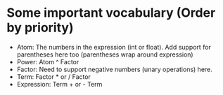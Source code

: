 # Some important vocabulary (Order by priority)

- Atom: The numbers in the expression (int or float). Add support for parentheses here too (parentheses wrap around expression)
- Power: Atom ^ Factor
- Factor: Need to support negative numbers (unary operations) here.
- Term: Factor * or / Factor
- Expression: Term + or - Term
